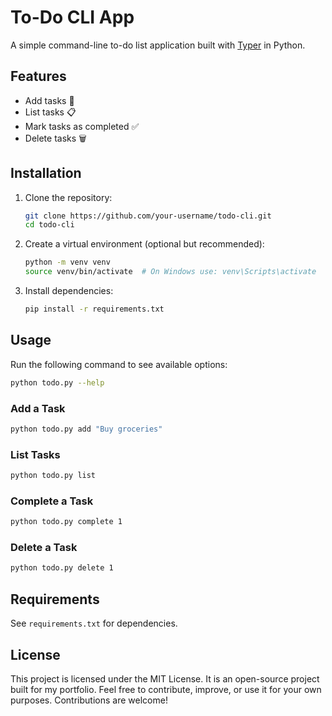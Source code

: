 # To-Do CLI App

A simple command-line to-do list application built with [Typer](https://typer.tiangolo.com/) in Python.

## Features
- Add tasks 📌
- List tasks 📋
- Mark tasks as completed ✅
- Delete tasks 🗑️

## Installation

1. Clone the repository:
   ```sh
   git clone https://github.com/your-username/todo-cli.git
   cd todo-cli
   ```
2. Create a virtual environment (optional but recommended):
   ```sh
   python -m venv venv
   source venv/bin/activate  # On Windows use: venv\Scripts\activate
   ```
3. Install dependencies:
   ```sh
   pip install -r requirements.txt
   ```

## Usage

Run the following command to see available options:
```sh
python todo.py --help
```

### Add a Task
```sh
python todo.py add "Buy groceries"
```

### List Tasks
```sh
python todo.py list
```

### Complete a Task
```sh
python todo.py complete 1
```

### Delete a Task
```sh
python todo.py delete 1
```

## Requirements
See `requirements.txt` for dependencies.

## License
This project is licensed under the MIT License. It is an open-source project built for my portfolio. Feel free to contribute, improve, or use it for your own purposes. Contributions are welcome!

